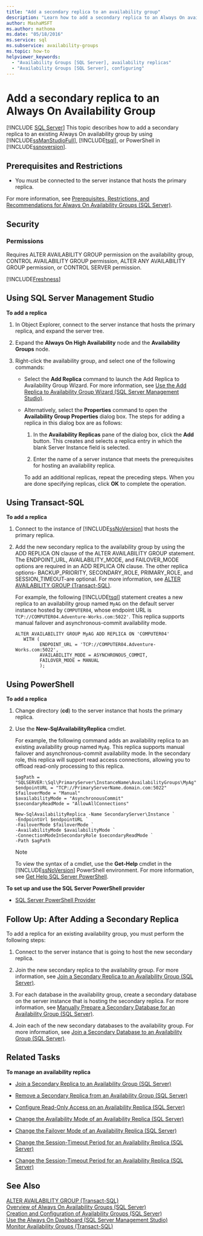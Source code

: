```yaml
---
title: "Add a secondary replica to an availability group"
description: "Learn how to add a secondary replica to an Always On availability group using either Transact-SQL (T-SQL), PowerShell, or the Availability Group Wizard in SQL Server Management Studio (SSMS)."
author: MashaMSFT
ms.author: mathoma
ms.date: "05/18/2016"
ms.service: sql
ms.subservice: availability-groups
ms.topic: how-to
helpviewer_keywords:
  - "Availability Groups [SQL Server], availability replicas"
  - "Availability Groups [SQL Server], configuring"
---
```

# Add a secondary replica to an Always On Availability Group
[!INCLUDE [SQL Server](../../../includes/applies-to-version/sqlserver.md)]
  This topic describes how to add a secondary replica to an existing Always On availability group by using [!INCLUDE[ssManStudioFull](../../../includes/ssmanstudiofull-md.md)], [!INCLUDE[tsql](../../../includes/tsql-md.md)], or PowerShell in [!INCLUDE[ssnoversion](../../../includes/ssnoversion-md.md)].  

  
##  <a name="PrerequisitesRestrictions"></a> Prerequisites and Restrictions  
  
-   You must be connected to the server instance that hosts the primary replica.  
  
 For more information, see [Prerequisites, Restrictions, and Recommendations for Always On Availability Groups &#40;SQL Server&#41;](../../../database-engine/availability-groups/windows/prereqs-restrictions-recommendations-always-on-availability.md).  

##  <a name="Security"></a> Security  
  
###  <a name="Permissions"></a> Permissions  
 Requires ALTER AVAILABILITY GROUP permission on the availability group, CONTROL AVAILABILITY GROUP permission, ALTER ANY AVAILABILITY GROUP permission, or CONTROL SERVER permission.  

[!INCLUDE[Freshness](../../../includes/paragraph-content/fresh-note-steps-feedback.md)]

##  <a name="SSMSProcedure"></a> Using SQL Server Management Studio  
 **To add a replica**  
  
1.  In Object Explorer, connect to the server instance that hosts the primary replica, and expand the server tree.  
  
2.  Expand the **Always On High Availability** node and the **Availability Groups** node.  
  
3.  Right-click the availability group, and select one of the following commands:  
  
    -   Select the **Add Replica** command to launch the Add Replica to Availability Group Wizard. For more information, see [Use the Add Replica to Availability Group Wizard &#40;SQL Server Management Studio&#41;](../../../database-engine/availability-groups/windows/use-the-add-replica-to-availability-group-wizard-sql-server-management-studio.md).  
  
    -   Alternatively, select the **Properties** command to open the **Availability Group Properties** dialog box. The steps for adding a replica in this dialog box are as follows:  
  
        1.  In the **Availability Replicas** pane of the dialog box, click the **Add** button. This creates and selects a replica entry in which the blank Server Instance field is selected.  
  
        2.  Enter the name of a server instance that meets the prerequisites for hosting an availability replica.  
  
         To add an additional replicas, repeat the preceding steps. When you are done specifying replicas, click **OK** to complete the operation.  
  
##  <a name="TsqlProcedure"></a> Using Transact-SQL  
 **To add a replica**  
  
1.  Connect to the instance of [!INCLUDE[ssNoVersion](../../../includes/ssnoversion-md.md)] that hosts the primary replica.  
  
2.  Add the new secondary replica to the availability group by using the ADD REPLICA ON clause of the ALTER AVAILABILITY GROUP statement. The ENDPOINT_URL, AVAILABILITY_MODE, and FAILOVER_MODE options are required in an ADD REPLICA ON clause. The other replica options- BACKUP_PRIORITY, SECONDARY_ROLE, PRIMARY_ROLE, and SESSION_TIMEOUT-are optional. For more information, see [ALTER AVAILABILITY GROUP &#40;Transact-SQL&#41;](../../../t-sql/statements/alter-availability-group-transact-sql.md).  
  
     For example, the following [!INCLUDE[tsql](../../../includes/tsql-md.md)] statement creates a new replica to an availability group named `MyAG` on the default server instance hosted by `COMPUTER04`, whose endpoint URL is `TCP://COMPUTER04.Adventure-Works.com:5022'`. This replica supports manual failover and asynchronous-commit availability mode.  
  
    ```  
    ALTER AVAILABILITY GROUP MyAG ADD REPLICA ON 'COMPUTER04'   
       WITH (  
             ENDPOINT_URL = 'TCP://COMPUTER04.Adventure-Works.com:5022',  
             AVAILABILITY_MODE = ASYNCHRONOUS_COMMIT,  
             FAILOVER_MODE = MANUAL  
             );  
    ```  
  
##  <a name="PowerShellProcedure"></a> Using PowerShell  
 **To add a replica**  
  
1.  Change directory (**cd**) to the server instance that hosts the primary replica.  
  
2.  Use the **New-SqlAvailabilityReplica** cmdlet.  
  
     For example, the following command adds an availability replica to an existing availability group named `MyAg`. This replica supports manual failover and asynchronous-commit availability mode. In the secondary role, this replica will support read access connections, allowing you to offload read-only processing to this replica.  
  
    ```  
    $agPath = "SQLSERVER:\Sql\PrimaryServer\InstanceName\AvailabilityGroups\MyAg"  
    $endpointURL = "TCP://PrimaryServerName.domain.com:5022"  
    $failoverMode = "Manual"  
    $availabilityMode = "AsynchronousCommit"  
    $secondaryReadMode = "AllowAllConnections"  
  
    New-SqlAvailabilityReplica -Name SecondaryServer\Instance `
    -EndpointUrl $endpointURL `
    -FailoverMode $failoverMode `
    -AvailabilityMode $availabilityMode `
    -ConnectionModeInSecondaryRole $secondaryReadMode `
    -Path $agPath
    ```  
  
    > [!NOTE]  
    >  To view the syntax of a cmdlet, use the **Get-Help** cmdlet in the [!INCLUDE[ssNoVersion](../../../includes/ssnoversion-md.md)] PowerShell environment. For more information, see [Get Help SQL Server PowerShell](../../../powershell/sql-server-powershell.md).  
  
 **To set up and use the SQL Server PowerShell provider**  
  
-   [SQL Server PowerShell Provider](../../../powershell/sql-server-powershell-provider.md)  
  
##  <a name="FollowUp"></a> Follow Up: After Adding a Secondary Replica  
 To add a replica for an existing availability group, you must perform the following steps:  
  
1.  Connect to the server instance that is going to host the new secondary replica.  
  
2.  Join the new secondary replica to the availability group. For more information, see [Join a Secondary Replica to an Availability Group &#40;SQL Server&#41;](../../../database-engine/availability-groups/windows/join-a-secondary-replica-to-an-availability-group-sql-server.md).  
  
3.  For each database in the availability group, create a secondary database on the server instance that is hosting the secondary replica. For more information, see [Manually Prepare a Secondary Database for an Availability Group &#40;SQL Server&#41;](../../../database-engine/availability-groups/windows/manually-prepare-a-secondary-database-for-an-availability-group-sql-server.md).  
  
4.  Join each of the new secondary databases to the availability group. For more information, see [Join a Secondary Database to an Availability Group &#40;SQL Server&#41;](../../../database-engine/availability-groups/windows/join-a-secondary-database-to-an-availability-group-sql-server.md).  
  
##  <a name="RelatedTasks"></a> Related Tasks  
 **To manage an availability replica**  
  
-   [Join a Secondary Replica to an Availability Group &#40;SQL Server&#41;](../../../database-engine/availability-groups/windows/join-a-secondary-replica-to-an-availability-group-sql-server.md)  
  
-   [Remove a Secondary Replica from an Availability Group &#40;SQL Server&#41;](../../../database-engine/availability-groups/windows/remove-a-secondary-replica-from-an-availability-group-sql-server.md)  
  
-   [Configure Read-Only Access on an Availability Replica &#40;SQL Server&#41;](../../../database-engine/availability-groups/windows/configure-read-only-access-on-an-availability-replica-sql-server.md)  
  
-   [Change the Availability Mode of an Availability Replica &#40;SQL Server&#41;](../../../database-engine/availability-groups/windows/change-the-availability-mode-of-an-availability-replica-sql-server.md)  
  
-   [Change the Failover Mode of an Availability Replica &#40;SQL Server&#41;](../../../database-engine/availability-groups/windows/change-the-failover-mode-of-an-availability-replica-sql-server.md)  
  
-   [Change the Session-Timeout Period for an Availability Replica &#40;SQL Server&#41;](../../../database-engine/availability-groups/windows/change-the-session-timeout-period-for-an-availability-replica-sql-server.md)  
  
-   [Change the Session-Timeout Period for an Availability Replica &#40;SQL Server&#41;](../../../database-engine/availability-groups/windows/change-the-session-timeout-period-for-an-availability-replica-sql-server.md)  
  
## See Also  
 [ALTER AVAILABILITY GROUP &#40;Transact-SQL&#41;](../../../t-sql/statements/alter-availability-group-transact-sql.md)   
 [Overview of Always On Availability Groups &#40;SQL Server&#41;](../../../database-engine/availability-groups/windows/overview-of-always-on-availability-groups-sql-server.md)   
 [Creation and Configuration of Availability Groups &#40;SQL Server&#41;](../../../database-engine/availability-groups/windows/creation-and-configuration-of-availability-groups-sql-server.md)   
 [Use the Always On Dashboard &#40;SQL Server Management Studio&#41;](../../../database-engine/availability-groups/windows/use-the-always-on-dashboard-sql-server-management-studio.md)   
 [Monitor Availability Groups &#40;Transact-SQL&#41;](../../../database-engine/availability-groups/windows/monitor-availability-groups-transact-sql.md)  
  
